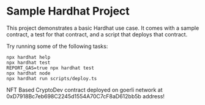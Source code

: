 # Sample Hardhat Project

This project demonstrates a basic Hardhat use case. It comes with a sample contract, a test for that contract, and a script that deploys that contract.

Try running some of the following tasks:

```shell
npx hardhat help
npx hardhat test
REPORT_GAS=true npx hardhat test
npx hardhat node
npx hardhat run scripts/deploy.ts
```

NFT Based CryptoDev contract deployed on goerli network at 0xD7918Bc7eb698C2245d1554A70C7cF8aD612bb5b address!
